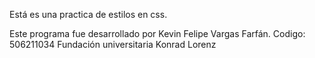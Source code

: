 Está es una practica de estilos en css.

Este programa fue desarrollado por 
Kevin Felipe Vargas Farfán.
Codigo: 506211034
Fundación universitaria Konrad Lorenz